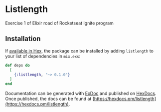 # Listlength

Exercise 1 of Elixir road of Rocketseat Ignite program

## Installation

If [available in Hex](https://hex.pm/docs/publish), the package can be installed
by adding `listlength` to your list of dependencies in `mix.exs`:

```elixir
def deps do
  [
    {:listlength, "~> 0.1.0"}
  ]
end
```

Documentation can be generated with [ExDoc](https://github.com/elixir-lang/ex_doc)
and published on [HexDocs](https://hexdocs.pm). Once published, the docs can
be found at [https://hexdocs.pm/listlength](https://hexdocs.pm/listlength).

